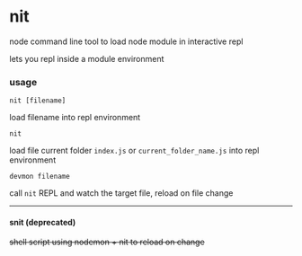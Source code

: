 nit
===

node command line tool to load node module in interactive repl

lets you repl inside a module environment

### usage

`nit [filename]`

load filename into repl environment

`nit`

load file current folder `index.js` or `current_folder_name.js` into repl environment

`devmon filename`

call `nit` REPL and watch the target file, reload on file change

<hr>

#### snit (deprecated)

~~shell script using nodemon + nit to reload on change~~
